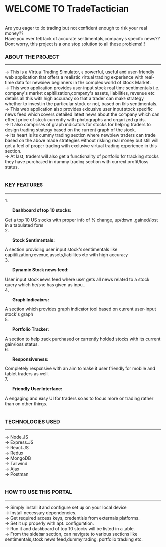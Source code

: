 <br>
<h1><strong>WELCOME TO TradeTactician</strong></h1>
 <br>
 Are you eager to do trading but not confident enough to risk your real money??<br> 
 Have you ever felt lack of accurate sentimentals,company's specifc news??<br>
 Dont worry, this project is a one stop solution to all these problems!!!<br>

<h3><bold>ABOUT THE PROJECT</bold></h3>
<hr></hr>
-> This is a Virtual Trading Simulator, a powerful, useful and user-friendly web application that offers a realistic virtual trading experience with real-time data  for newbiew beginners in the complex world of Stock Market. <br>
-> This web application provides user-input stock real time sentimentals i.e. company's market capitilization,company's assets, liabilities, revenue etc details all this with high accuracy so that a trader can make strategy whether to invest in the particular stock or not, based on this sentimentals.<br>
-> This web application also provides exlcusive user input stock specific news feed which covers detailed  latest news about the company which can effect price of stock currently with photographs and organized grids.<br>
-> It also comprises of graph indicators for stocks for helping traders to design trading strategy based on the current graph of the stock.<br>
-> Its heart is its dummy trading section where newbiew traders can trade based on the above made strategies without risking real money but still will get a feel of proper trading with exclusive virtual trading experience in this section.<br>
-> At last, traders will also get a functionality of portfolio for tracking stocks they have purchased in dummy trading section with current profit/loss status. <br><br>

<h3><bold>KEY FEATURES</bold></h3>
<hr></hr>
1. <strong><ul>Dashboard of top 10 stocks: </ul></strong> Get a top 10 US stocks with proper info of % change, up/down ,gained/lost in a tabulated form<br>
2. <strong><ul>Stock Sentimentals:</ul></strong> A section providing user input stock's sentimentals like capitilization,revenue,assets,liabilites etc with high accuracy<br>
3. <strong><ul>Dynamic Stock news feed:</ul></strong>User input stock news feed where user gets all news related to a stock query which he/she has given as input.<br>
4. <strong> <ul>Graph Indicators:</ul></strong> A section which provides graph indicator tool based on current user-input stock's graph<br>
5. <strong><ul>Portfolio Tracker: </ul></strong>  A section to help track purchased or currently holded stocks with its current gain/loss status.<br>
6. <strong><ul>Responsiveness:</ul></strong> Completely responsive with an aim to make it user friendly for mobile and tablet traders as well. <br>
7. <strong><ul>Friendly User Interface:</ul></strong>  A engaging and easy UI for traders so as to focus more on trading rather than on other things.<br><br>

<h3><bold>TECHNOLOGIES USED</bold></h3>
<hr></hr>
-> Node.JS<br>
-> Express.JS<br>
-> React.JS<br>
-> Redux<br>
-> MongoDB<br>
-> Tailwind<br>
-> Ajax<br>
-> Postman<br><br>

<h3><bold> HOW TO USE THIS PORTAL</bold></h3>
<hr></hr>
-> Simply install it and configure set up on your local device<br>
-> Install necessary dependencies.<br>
-> Get required access keys, credentials from externals platforms.<br>
-> Set it up properly with apt. configuration.<br>
-> Run it and dashboard of top 10 stocks will be listed in a table.<br>
-> From the sidebar section, can navigate to various sections like sentimentals,stock news feed,dummytrading, portfolio tracking etc.<br><br>




